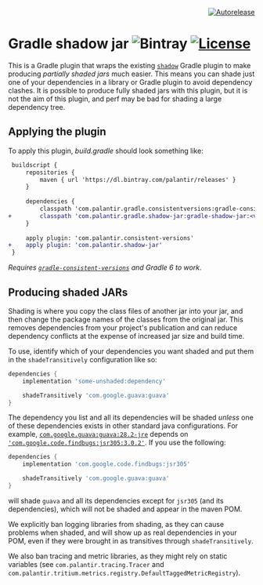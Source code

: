 <p align="right">
<a href="https://autorelease.general.dmz.palantir.tech/palantir/gradle-shadow-jar"><img src="https://img.shields.io/badge/Perform%20an-Autorelease-success.svg" alt="Autorelease"></a>
</p>

# Gradle shadow jar ![Bintray](https://img.shields.io/bintray/v/palantir/releases/gradle-shadow-jar.svg) [![License](https://img.shields.io/badge/License-Apache%202.0-lightgrey.svg)](https://opensource.org/licenses/Apache-2.0)


This is a Gradle plugin that wraps the existing [`shadow`](https://github.com/johnrengelman/shadow) Gradle plugin to
make producing *partially shaded jars* much easier. This means you can shade just one of your dependencies in a library or Gradle plugin to avoid dependency clashes. It is possible to produce fully shaded jars with this plugin, but it is not the aim of this plugin, and perf may be bad for shading a large dependency tree.

## Applying the plugin

To apply this plugin, *build.gradle* should look something like:

```diff
 buildscript {
     repositories {
         maven { url 'https://dl.bintray.com/palantir/releases' }
     }
 
     dependencies {
         classpath 'com.palantir.gradle.consistentversions:gradle-consistent-versions:<version>'
+        classpath 'com.palantir.gradle.shadow-jar:gradle-shadow-jar:<version>'
     }
     
     apply plugin: 'com.palantir.consistent-versions'
+    apply plugin: 'com.palantir.shadow-jar'
 }
```

*Requires [`gradle-consistent-versions`](https://github.com/palantir/gradle-consistent-versions) and Gradle 6 to work.*

## Producing shaded JARs

Shading is where you copy the class files of another jar into your jar, and then change the package names
of the classes from the original jar. This removes dependencies from your project's publication and can reduce
dependency conflicts at the expense of increased jar size and build time.

To use, identify which of your dependencies you want shaded and put them in the `shadeTransitively` configuration like so:

```gradle
dependencies {
    implementation 'some-unshaded:dependency'

    shadeTransitively 'com.google.guava:guava'
}
```

The dependency you list and all its dependencies will be shaded *unless* one of these dependencies exists in other
standard java configurations. For example, [`com.google.guava:guava:28.2-jre`](https://mvnrepository.com/artifact/com.google.guava/guava/28.2-jre)
depends on [`'com.google.code.findbugs:jsr305:3.0.2'`](https://mvnrepository.com/artifact/com.google.code.findbugs/jsr305/3.0.2).
If you use the following:

```gradle
dependencies {
    implementation 'com.google.code.findbugs:jsr305'

    shadeTransitively 'com.google.guava:guava'
}
```

will shade `guava` and all its dependencies except for `jsr305` (and its dependencies), which will not be shaded and
appear in the maven POM.

We explicitly ban logging libraries from shading, as they can cause problems when shaded, and will show up as real
dependencies in your POM, even if they were brought in as transitives through `shadeTransitively`.

We also ban tracing and metric libraries, as they might rely on static variables (see `com.palantir.tracing.Tracer`
and `com.palantir.tritium.metrics.registry.DefaultTaggedMetricRegistry`).
